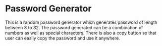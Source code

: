 # Password Generator

This is a random password generator which generates password of length between 8 to 32.
The password generated can be a combination of numbers as well as special characters.
There is also a copy button so that user can easily copy the password and use it anywhere.
